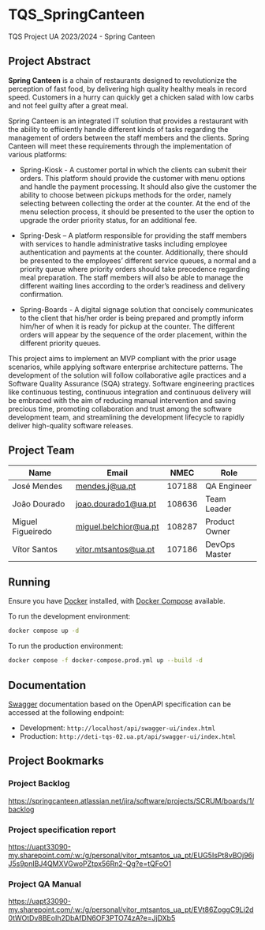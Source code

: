 # TQS_SpringCanteen
TQS Project UA 2023/2024 - Spring Canteen

## Project Abstract
**Spring Canteen** is a chain of restaurants designed to revolutionize the perception of fast food, by delivering high quality healthy meals in record speed. Customers in a hurry can quickly get a chicken salad with low carbs and not feel guilty after a great meal.

Spring Canteen is an integrated IT solution that provides a restaurant with the ability to efficiently handle different kinds of tasks regarding the management of orders between the staff members and the clients. Spring Canteen will meet these requirements through the implementation of various platforms:
- Spring-Kiosk - A customer portal in which the clients can submit their orders. This platform should provide the customer with menu options and handle the payment processing. It should also give the customer the ability to choose between pickups methods for the order, namely selecting between collecting the order at the counter. At the end of the menu selection process, it should be presented to the user the option to upgrade the order priority status, for an additional fee. 

- Spring-Desk – A platform responsible for providing the staff members with services to handle administrative tasks including employee authentication and payments at the counter. Additionally, there should be presented to the employees’ different service queues, a normal and a priority queue where priority orders should take precedence regarding meal preparation. The staff members will also be able to manage the different waiting lines according to the order’s readiness and delivery confirmation.  

- Spring-Boards - A digital signage solution that concisely communicates to the client that his/her order is being prepared and promptly inform him/her of when it is ready for pickup at the counter. The different orders will appear by the sequence of the order placement, within the different priority queues.

This project aims to implement an MVP compliant with the prior usage scenarios, while applying software enterprise architecture patterns. The development of the solution will follow collaborative agile practices and a Software Quality Assurance (SQA) strategy. Software engineering practices like continuous testing, continuous integration and continuous delivery will be embraced with the aim of reducing manual intervention and saving precious time, promoting collaboration and trust among the software development team, and streamlining the development lifecycle to rapidly deliver high-quality software releases. 

## Project Team

| Name | Email | NMEC | Role |
| ---- | ----- | ---- | ---- |
| José Mendes | mendes.j@ua.pt | 107188 | QA Engineer |
| João Dourado | joao.dourado1@ua.pt | 108636 | Team Leader |
| Miguel Figueiredo | miguel.belchior@ua.pt | 108287 | Product Owner |
| Vítor Santos | vitor.mtsantos@ua.pt | 107186 | DevOps Master |

## Running 

Ensure you have [Docker]([https://](https://www.docker.com/)) installed, with [Docker Compose]([https://](https://docs.docker.com/compose/)) available.

To run the development environment:

```bash
docker compose up -d
```

To run the production environment:

```bash
docker compose -f docker-compose.prod.yml up --build -d
```

## Documentation

[Swagger]([https://](https://swagger.io/)) documentation based on the OpenAPI specification can be accessed at the following endpoint:

- Development: `http://localhost/api/swagger-ui/index.html`
- Production: `http://deti-tqs-02.ua.pt/api/swagger-ui/index.html`


##  Project Bookmarks


### Project Backlog

https://springcanteen.atlassian.net/jira/software/projects/SCRUM/boards/1/backlog


### Project specification report

https://uapt33090-my.sharepoint.com/:w:/g/personal/vitor_mtsantos_ua_pt/EUG5IsPt8vBOj96jJ5s9pnIBJ4QMXVGwoPZtpx56Rn2-Qg?e=tQFoO1

### Project QA Manual

https://uapt33090-my.sharepoint.com/:w:/g/personal/vitor_mtsantos_ua_pt/EVt86ZoggC9Li2d0tWOtDv8BEoIh2DbAfDN6OF3PTO74zA?e=JjDXb5
